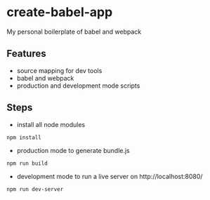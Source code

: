 # create-babel-app
My personal boilerplate of babel and webpack

## Features 
- source mapping for dev tools
- babel and webpack
- production and development mode scripts

## Steps 

- install all node modules 

```npm install ```

- production mode to generate bundle.js

 ```npm run build  ```

- development mode to run a live server on http://localhost:8080/

 ```npm run dev-server```
